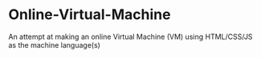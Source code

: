 # Online-Virtual-Machine
An attempt at making an online Virtual Machine (VM) using HTML/CSS/JS as the machine language(s)
